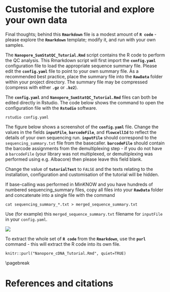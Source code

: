 

# Customise the tutorial and explore your own data

Final thoughts; behind this **`Rmarkdown`** file is a modest amount of **`R code`** - please explore the **`Rmarkdown`** template; modify it, and run with your own samples.

The **`Nanopore_SumStatQC_Tutorial.Rmd`** script contains the R code to perform the QC analysis. This Rmarkdown script will first import the **`config.yaml`** configuration file to load the appropriate sequence summary file. Please edit the **`config.yaml`** file to point to your own summary file. As a recommended best practice, place the summary file into the **`RawData`** folder within your project directory. The summary file may be compressed  (compress with either **`.gz`** or **`.bz2`**).

The **`config.yaml`** and **`Nanopore_SumStatQC_Tutorial.Rmd`** files can both be edited directly in Rstudio. The code below shows the command to open the configuration file with the **`Rstudio`** software.

```
rstudio config.yaml
```

The figure below shows a screenshot of the **`config.yaml`** file. Change the values in the fields **`inputFile`**, **`barcodeFile`**, and **`flowcellId`** to reflect the details of your own sequencing run. **`inputFile`** should correspond to the `sequencing_summary.txt` file from the basecaller. **`barcodeFile`** should contain the barcode assignments from the demultiplexing step - if you do not have a `barcodeFile` (your library was not multiplexed, or demultiplexing was performed using e.g. Albacore) then please leave this field blank.

Change the value of **`tutorialText`** to `FALSE` and the texts relating to the installation, configuration and customisation of the tutorial will be hidden.

If base-calling was performed in MinKNOW and you have hundreds of numbered sequencing_summary files, copy all files into your **`RawData`** folder and concatenate into a single file with the command

```
cat sequencing_summary_*.txt > merged_sequence_summary.txt
```

Use (for example) this `merged_sequence_summary.txt` filename for `inputFile` in your `config.yaml`.

![](Static/Images/sumstatEditParams.png)


To extract the whole set of **`R code`** from the **`Rmarkdown`**, use the **`purl`** command - this will extract the R code into its own file.

```
knitr::purl("Nanopore_cDNA_Tutorial.Rmd", quiet=TRUE)
```


\pagebreak



# References and citations

